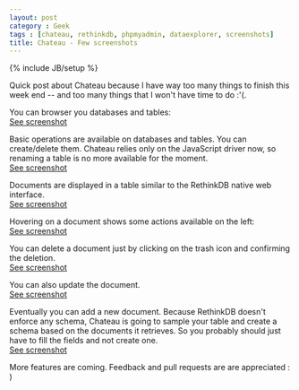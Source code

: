 ```yaml
---
layout: post
category : Geek
tags : [chateau, rethinkdb, phpmyadmin, dataexplorer, screenshots]
title: Chateau - Few screenshots
---
```

{% include JB/setup %}

Quick post about Chateau because I have way too many things to finish this week end -- and too many things that I won't have time to do :'(.

You can browser you databases and tables:  
<a href="{{ site.url }}/assets/images/Screenshot-from-2013-08-11-092119.png">See screenshot</a>

Basic operations are available on databases and tables. You can create/delete them. Chateau relies only on the JavaScript driver now, so renaming a table is no more available for the moment.  
<a href="{{ site.url }}/assets/images/Screenshot-from-2013-08-11-092141.png">See screenshot</a>

Documents are displayed in a table similar to the RethinkDB native web interface.  
<a href="{{ site.url }}/assets/images/Screenshot-from-2013-08-11-092126.png">See screenshot</a>

Hovering on a document shows some actions available on the left:  
<a href="{{ site.url }}/assets/images/Screenshot-from-2013-08-11-092156.png">See screenshot</a>

You can delete a document just by clicking on the trash icon and confirming the deletion.  
<a href="{{ site.url }}/assets/images/Screenshot-from-2013-08-11-092200.png">See screenshot</a>

You can also update the document.  
<a href="{{ site.url }}/assets/images/Screenshot-from-2013-08-11-092208.png">See screenshot</a>

Eventually you can add a new document. Because RethinkDB doesn't enforce any schema, Chateau is going to sample your table and create a schema based on the documents it retrieves. So you probably should just have to fill the fields and not create one.  
<a href="{{ site.url }}/assets/images/Screenshot-from-2013-08-11-092219.png">See screenshot</a>

More features are coming.
Feedback and pull requests are are appreciated : )
